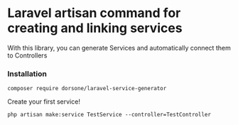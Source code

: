 # Laravel artisan command for creating and linking services
With this library, you can generate Services and automatically connect them to Controllers

### Installation

```console
composer require dorsone/laravel-service-generator
```

Create your first service!

```console
php artisan make:service TestService --controller=TestController
```
